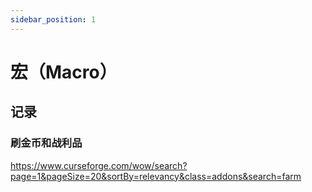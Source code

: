 ```yaml
---
sidebar_position: 1
---
```


# 宏（Macro）

## 记录
### 刷金币和战利品
https://www.curseforge.com/wow/search?page=1&pageSize=20&sortBy=relevancy&class=addons&search=farm
